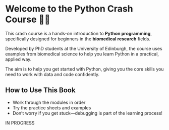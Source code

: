 # Welcome to the Python Crash Course 🧬🐍


This crash course is a hands-on introduction to **Python programming**, specifically designed for beginners in the **biomedical research** fields.

Developed by PhD students at the University of Edinburgh, the course uses examples from biomedical science to help you learn Python in a practical, applied way.

The aim is to help you get started with Python, giving you the core skills you need to work with data and code confidently.

## How to Use This Book

- Work through the modules in order  
- Try the practice sheets and examples  
- Don’t worry if you get stuck—debugging is part of the learning process!  

IN PROGRESS


```{tableofcontents}
```
